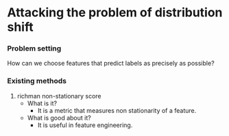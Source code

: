 # Attacking the problem of distribution shift

### Problem setting
How can we choose features that predict labels as precisely as possible?

### Existing methods
1. richman non-stationary score 
   - What is it?
     - It is a metric that measures non stationarity of a feature.
   - What is good about it?
     - It is useful in feature engineering. 
